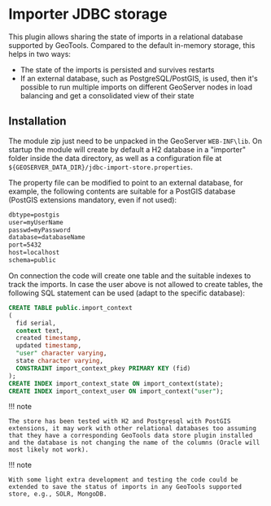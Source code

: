 # Importer JDBC storage

This plugin allows sharing the state of imports in a relational database supported by GeoTools. Compared to the default in-memory storage, this helps in two ways:

-   The state of the imports is persisted and survives restarts
-   If an external database, such as PostgreSQL/PostGIS, is used, then it's possible to run multiple imports on different GeoServer nodes in load balancing and get a consolidated view of their state

## Installation

The module zip just need to be unpacked in the GeoServer `WEB-INF\lib`. On startup the module will create by default a H2 database in a "importer" folder inside the data directory, as well as a configuration file at `${GEOSERVER_DATA_DIR}/jdbc-import-store.properties`.

The property file can be modified to point to an external database, for example, the following contents are suitable for a PostGIS database (PostGIS extensions mandatory, even if not used):

``` scss
dbtype=postgis
user=myUserName
passwd=myPassword
database=databaseName
port=5432
host=localhost
schema=public
```

On connection the code will create one table and the suitable indexes to track the imports. In case the user above is not allowed to create tables, the following SQL statement can be used (adapt to the specific database):

``` sql
CREATE TABLE public.import_context
(
  fid serial,
  context text,
  created timestamp,
  updated timestamp,
  "user" character varying,
  state character varying,
  CONSTRAINT import_context_pkey PRIMARY KEY (fid)
);
CREATE INDEX import_context_state ON import_context(state);
CREATE INDEX import_context_user ON import_context("user");
```

!!! note

    The store has been tested with H2 and Postgresql with PostGIS extensions, it may work with other relational databases too assuming that they have a corresponding GeoTools data store plugin installed and the database is not changing the name of the columns (Oracle will most likely not work).

!!! note

    With some light extra development and testing the code could be extended to save the status of imports in any GeoTools supported store, e.g., SOLR, MongoDB.
